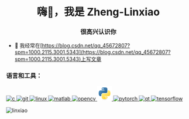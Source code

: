 <h1 align="center">嗨👋，我是 Zheng-Linxiao</h1>
<h3 align="center">很高兴认识你</h3>


- 📝 我经常在[https://blog.csdn.net/qq_45672807?spm=1000.2115.3001.5343](https://blog.csdn.net/qq_45672807?spm=1000.2115.3001.5343)上写文章

<p align="left">
</p>

<h3 align="left">语言和工具：</h3>
<p align="left"> <a href="https://www.cprogramming.com/" target="_blank" rel="noreferrer"> <img src="https://raw.githubusercontent.com/ devicons/devicon/master/icons/c/c-original.svg" alt="c" width="40" height="40"/> </a> <a href="https://git-scm. com/" target="_blank" rel="noreferrer"> <img src="https://www.vectorlogo.zone/logos/git-scm/git-scm-icon.svg" alt="git" width= "40" height="40"/> </a> <a href="https://www.linux.org/" target="_blank" rel="noreferrer"> <img src="https:// raw.github用户内容。com/devicons/devicon/master/icons/linux/linux-original.svg" alt="linux" width="40" height="40"/> </a> <a href="https://www. mathworks.com/" target="_blank" rel="noreferrer"> <img src="https://upload.wikimedia.org/wikipedia/commons/2/21/Matlab_Logo.png" alt="matlab" width= "40" height="40"/> </a> <a href="https://opencv.org/" target="_blank" rel="noreferrer"> <img src="https://www. vectorlogo.zone/logos/opencv/opencv-icon.svg" alt="opencv" width="40" height="40"/> </a> <a href="https://www.python.org"目标="_空白"rel="noreferrer"> <img src="https://raw.githubusercontent.com/devicons/devicon/master/icons/python/python-original.svg" alt="python" width="40" height=" 40"/> </a> <a href="https://pytorch.org/" target="_blank" rel="noreferrer"> <img src="https://www.vectorlogo.zone/logos/ pytorch/pytorch-icon.svg" alt="pytorch" width="40" height="40"/> </a> <a href="https://www.qt.io/" target="_blank" rel="noreferrer"> <img src="https://upload.wikimedia.org/wikipedia/commons/0/0b/Qt_logo_2016.svg" alt="qt" width="40" height="40"/> </a><a href="https://www.tensorflow.org" target="_blank" rel="noreferrer"> <img src="https://www.vectorlogo.zone/logos/tensorflow/tensorflow-icon.svg " alt="tensorflow" width="40" height="40"/> </a> </p>

<p> <img align="center" src="https://github-readme-stats.vercel.app/api?username=linxiao&show_icons=true&locale=en" alt="linxiao" /> </p>

